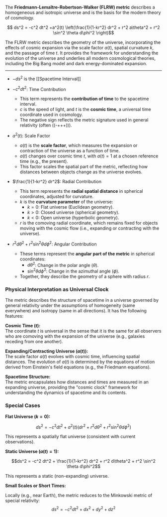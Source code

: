 The **Friedmann-Lemaître-Robertson-Walker (FLRW) metric** describes a homogeneous and isotropic universe and is the basis for the modern theory of cosmology.

$$ ds^2 = -c^2 dt^2 +a^2(t) \left(\frac{1}{1-kr^2} dr^2 + r^2 a\theta^2 + r^2 \sin^2 \theta d\phi^2 \right)$$

The FLRW metric describes the geometry of the universe, incorporating the effects of cosmic expansion via the scale factor $a(t)$, spatial curvature $k$, and the passage of time $t$. It provides the framework for understanding the evolution of the universe and underlies all modern cosmological theories, including the Big Bang model and dark energy-dominated expansion.

----

- $-ds^2$ is the [[Spacetime Interval]]

- $-c^2 dt^2$: Time Contribution
	- This term represents the **contribution of time** to the spacetime interval.
	- $c$ is the speed of light, and $t$ is the **cosmic time**, a universal time coordinate used in cosmology.
	- The negative sign reflects the metric signature used in general relativity (often \((-+++)\)).

- $a^2(t)$: Scale Factor
	- $a(t)$ is the **scale factor**, which measures the expansion or contraction of the universe as a function of time.
	- $a(t)$ changes over cosmic time $t$, with $a(t) = 1$ at a chosen reference time (e.g., the present).
	- This factor scales the spatial part of the metric, reflecting how distances between objects change as the universe evolves.

- $\frac{1}{1-kr^2} dr^2$: Radial Contribution
	- This term represents the **radial spatial distance** in spherical coordinates, adjusted for curvature.
	- $k$ is the **curvature parameter** of the universe:
	  - $k = 0$: Flat universe (Euclidean geometry).
	  - $k > 0$: Closed universe (spherical geometry).
	  - $k < 0$: Open universe (hyperbolic geometry).
	- $r$ is the comoving radial coordinate, which remains fixed for objects moving with the cosmic flow (i.e., expanding or contracting with the universe).

- $r^2 d\theta^2 + r^2 \sin^2 \theta d\phi^2$: Angular Contribution
	- These terms represent the **angular part of the metric** in spherical coordinates:
	  - $d\theta^2$: Change in the polar angle ($\theta$).
	  - $\sin^2 \theta d\phi^2$: Change in the azimuthal angle ($\phi$).
	- Together, they describe the geometry of a sphere with radius $r$.

### Physical Interpretation as Universal Clock

The metric describes the structure of spacetime in a universe governed by general relativity under the assumptions of homogeneity (same everywhere) and isotropy (same in all directions). It has the following features:

**Cosmic Time ($t$):**  
   The coordinate $t$ is universal in the sense that it is the same for all observers who are comoving with the expansion of the universe (e.g., galaxies receding from one another).

**Expanding/Contracting Universe ($a(t)$):**  
   The scale factor $a(t)$ evolves with cosmic time, influencing spatial distances. The evolution of $a(t)$ is determined by the equations of motion derived from Einstein's field equations (e.g., the Friedmann equations).

**Spacetime Structure:**  
   The metric encapsulates how distances and times are measured in an expanding universe, providing the "cosmic clock" framework for understanding the dynamics of spacetime and its contents.

### Special Cases

**Flat Universe ($k = 0$):**

$$ds^2 = -c^2 dt^2 + a^2(t) \left(dr^2 + r^2 d\theta^2 + r^2 \sin^2 \theta d\phi^2\right)$$

This represents a spatially flat universe (consistent with current observations).

**Static Universe ($a(t) = 1$):**

$$ds^2 = -c^2 dt^2 + \frac{1}{1-kr^2} dr^2 + r^2 d\theta^2 + r^2 \sin^2 \theta d\phi^2$$

This represents a static (non-expanding) universe.

**Small Scales or Short Times:**

Locally (e.g., near Earth), the metric reduces to the Minkowski metric of special relativity:
$$ds^2 = -c^2 dt^2 + dx^2 + dy^2 + dz^2$$
